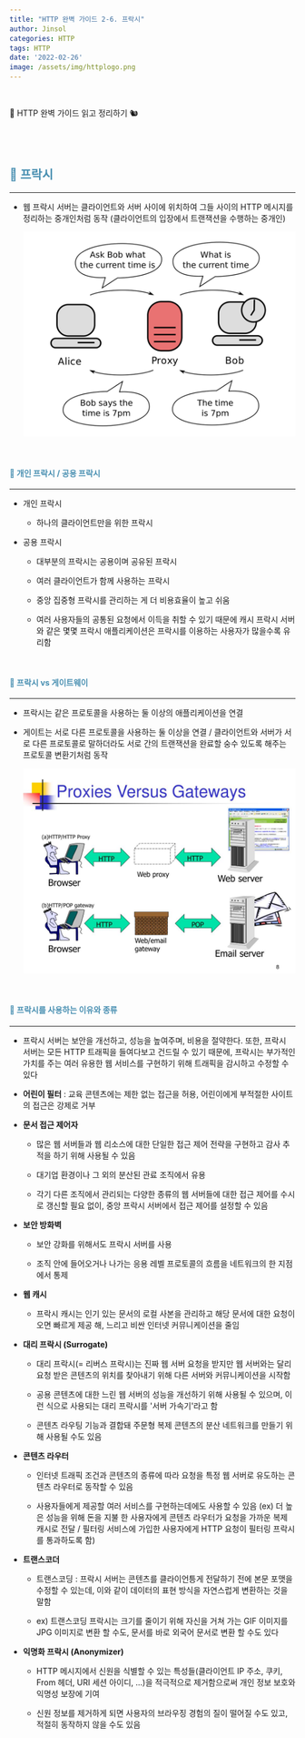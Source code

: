 ```yaml
---
title: "HTTP 완벽 가이드 2-6. 프락시"
author: Jinsol
categories: HTTP
tags: HTTP
date: '2022-02-26'
image: /assets/img/httplogo.png
---
```


<br>

📘 HTTP 완벽 가이드 읽고 정리하기 🐿︎

<br>
<br>

## <span style="color:#488FB1">**🤔 프락시**</span>
<hr>

- 웹 프락시 서버는 클라이언트와 서버 사이에 위치하여 그들 사이의 HTTP 메시지를 정리하는 중개인처럼 동작 (클라이언트의 입장에서 트랜잭션을 수행하는 중개인)

    ![](/assets/img/proxy.png)

<br>

#### <span style="color:#488FB1">**📑 개인 프락시 / 공용 프락시**</span>
<hr>

- 개인 프락시

    - 하나의 클라이언트만을 위한 프락시

- 공용 프락시

    - 대부분의 프락시는 공용이며 공유된 프락시

    - 여러 클라이언트가 함께 사용하는 프락시

    - 중앙 집중형 프락시를 관리하는 게 더 비용효율이 높고 쉬움

    - 여러 사용자들의 공통된 요청에서 이득을 취할 수 있기 때문에 캐시 프락시 서버와 같은 몇몇 프락시 애플리케이션은 프락시를 이용하는 사용자가 많을수록 유리함

<br>

#### <span style="color:#488FB1">**📑 프락시 vs 게이트웨이**</span>
<hr>

- 프락시는 같은 프로토콜을 사용하는 둘 이상의 애플리케이션을 연결

- 게이트는 서로 다른 프로토콜을 사용하는 둘 이상을 연결 / 클라이언트와 서버가 서로 다른 프로토콜로 말하더라도 서로 간의 트랜잭션을 완료할 숭수 있도록 해주는 프로토콜 변환기처럼 동작

    ![](/assets/img/proxyvsgateway.jpg)

<br>

#### <span style="color:#488FB1">**📑 프락시를 사용하는 이유와 종류**</span>
<hr>

- 프락시 서버는 보안을 개선하고, 성능을 높여주며, 비용을 절약한다. 또한, 프락시 서버는 모든 HTTP 트래픽을 들여다보고 건드릴 수 있기 때문에, 프락시는 부가적인 가치를 주는 여러 유용한 웹 서비스를 구현하기 위해 트래픽을 감시하고 수정할 수 있다

- **어린이 필터** : 교육 콘텐츠에는 제한 없는 접근을 허용, 어린이에게 부적절한 사이트의 접근은 강제로 거부

- **문서 접근 제어자**

    - 많은 웹 서버들과 웹 리소스에 대한 단일한 접근 제어 전략을 구현하고 감사 추적을 하기 위해 사용될 수 있음

    - 대기업 환경이나 그 외의 분산된 관료 조직에서 유용

    - 각기 다른 조직에서 관리되는 다양한 종류의 웹 서버들에 대한 접근 제어를 수시로 갱신할 필요 없이, 중앙 프락시 서버에서 접근 제어를 설정할 수 있음

- **보안 방화벽**

    - 보안 강화를 위해서도 프락시 서버를 사용

    - 조직 안에 들어오거나 나가는 응용 레벨 프로토콜의 흐름을 네트워크의 한 지점에서 통제

- **웹 캐시**

    - 프락시 캐시는 인기 있는 문서의 로컬 사본을 관리하고 해당 문서에 대한 요청이 오면 빠르게 제공 해, 느리고 비싼 인터넷 커뮤니케이션을 줄임

- **대리 프락시 (Surrogate)**

    - 대리 프락시(= 리버스 프락시)는 진짜 웹 서버 요청을 받지만 웹 서버와는 달리 요청 받은 콘텐츠의 위치를 찾아내기 위해 다른 서버와 커뮤니케이션을 시작함

    - 공용 콘텐츠에 대한 느린 웹 서버의 성능을 개선하기 위해 사용될 수 있으며, 이런 식으로 사용되는 대리 프락시를 '서버 가속기'라고 함

    - 콘텐츠 라우팅 기능과 결합돼 주문형 복제 콘텐츠의 분산 네트워크를 만들기 위해 사용될 수도 있음

- **콘텐츠 라우터**

    - 인터넷 트래픽 조건과 콘텐츠의 종류에 따라 요청을 특정 웹 서버로 유도하는 콘텐츠 라우터로 동작할 수 있음

    - 사용자들에게 제공할 여러 서비스를 구현하는데에도 사용할 수 있음 (ex) 더 높은 성능을 위해 돈을 지불 한 사용자에게 콘텐츠 라우터가 요청을 가까운 복제 캐시로 전달 / 필터링 서비스에 가입한 사용자에게 HTTP 요청이 필터링 프락시를 통과하도록 함)

- **트랜스코더**

    - 트랜스코딩 : 프락시 서버는 콘텐츠를 클라이언틍게 전달하기 전에 본문 포맷을 수정할 수 있는데, 이와 같이 데이터의 표현 방식을 자연스럽게 변환하는 것을 말함

    - ex) 트랜스코딩 프락시는 크기를 줄이기 위해 자신을 거쳐 가는 GIF 이미지를 JPG 이미지로 변환 할 수도, 문서를 바로 외국어 문서로 변환 할 수도 있다

- **익명화 프락시 (Anonymizer)**

    - HTTP 메시지에서 신원을 식별할 수 있는 특성들(클라이언트 IP 주소, 쿠키, From 헤더, URI 세션 아이디, ...)을 적극적으로 제거함으로써 개인 정보 보호와 익명성 보장에 기여

    - 신원 정보를 제거하게 되면 사용자의 브라우징 경험의 질이 떨어질 수도 있고, 적절히 동작하지 않을 수도 있음